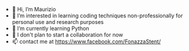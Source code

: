 - 👋 Hi, I’m Maurizio
- 👀 I’m interested in learning coding techniques non-professionally for personal use and research purposes
- 🌱 I’m currently learning Python
- 💞️ I don't plan to start a collaboration for now
- 📫 contact me at https://www.facebook.com/FonazzaStent/

<!---
GummerStreet/GummerStreet is a ✨ special ✨ repository because its `README.md` (this file) appears on your GitHub profile.
You can click the Preview link to take a look at your changes.
--->
